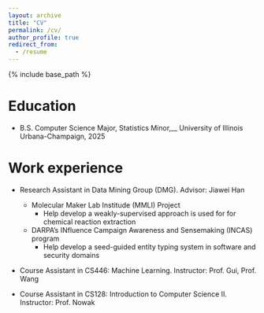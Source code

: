 ```yaml
---
layout: archive
title: "CV"
permalink: /cv/
author_profile: true
redirect_from:
  - /resume
---
```


{% include base_path %}

Education
======
* B.S. Computer Science Major, Statistics Minor,__
  University of Illinois Urbana-Champaign, 2025

Work experience
======
* Research Assistant in Data Mining Group (DMG). Advisor: Jiawei Han
  * Molecular Maker Lab Institude (MMLI) Project
    * Help develop a weakly-supervised approach is used for for chemical reaction extraction
  * DARPA’s INfluence Campaign Awareness and Sensemaking (INCAS) program
    * Help develop a seed-guided entity typing system in software and security domains

* Course Assistant in CS446: Machine Learning. Instructor: Prof. Gui, Prof. Wang

* Course Assistant in CS128: Introduction to Computer Science II. Instructor: Prof. Nowak
